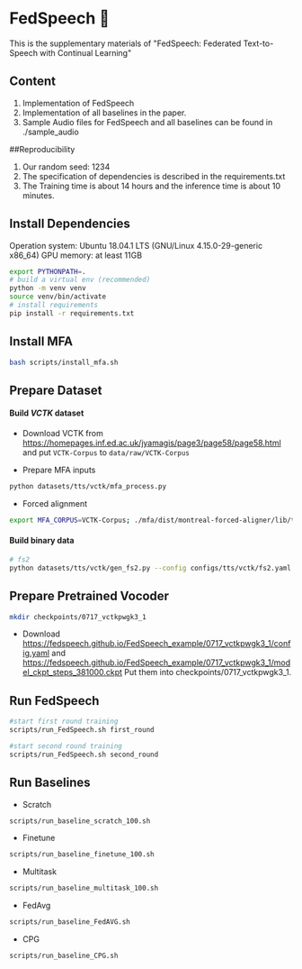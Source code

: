 # FedSpeech 👋
This is the supplementary materials of "FedSpeech: Federated Text-to-Speech with Continual Learning"

## Content
1. Implementation of FedSpeech
2. Implementation of all baselines in the paper.
3. Sample Audio files for FedSpeech and all baselines can be found in ./sample_audio

##Reproducibility
1. Our random seed: 1234
2. The specification of dependencies is described in the requirements.txt
3. The Training time is about 14 hours and the inference time is about 10 minutes.

## Install Dependencies
Operation system: Ubuntu 18.04.1 LTS (GNU/Linux 4.15.0-29-generic x86_64)
GPU memory: at least 11GB
```bash
export PYTHONPATH=.
# build a virtual env (recommended)
python -m venv venv
source venv/bin/activate
# install requirements
pip install -r requirements.txt
```

## Install MFA
```bash
bash scripts/install_mfa.sh
```

##  Prepare Dataset
#### Build *VCTK* dataset
- Download VCTK from https://homepages.inf.ed.ac.uk/jyamagis/page3/page58/page58.html and put `VCTK-Corpus` to `data/raw/VCTK-Corpus`

- Prepare MFA inputs
```bash
python datasets/tts/vctk/mfa_process.py
```

- Forced alignment
```bash
export MFA_CORPUS=VCTK-Corpus; ./mfa/dist/montreal-forced-aligner/lib/train_and_align data/raw/$MFA_CORPUS/mfa_input data/raw/$MFA_CORPUS/dict_mfa.txt data/raw/$MFA_CORPUS/mfa_outputs -t ./montreal-forced-aligner/tmp -j 24
```

#### Build binary data
```bash
# fs2
python datasets/tts/vctk/gen_fs2.py --config configs/tts/vctk/fs2.yaml
```

##  Prepare Pretrained Vocoder
```bash
mkdir checkpoints/0717_vctkpwgk3_1
```
- Download https://fedspeech.github.io/FedSpeech_example/0717_vctkpwgk3_1/config.yaml and https://fedspeech.github.io/FedSpeech_example/0717_vctkpwgk3_1/model_ckpt_steps_381000.ckpt Put them into checkpoints/0717_vctkpwgk3_1.

## Run FedSpeech
```bash
#start first round training
scripts/run_FedSpeech.sh first_round

#start second round training
scripts/run_FedSpeech.sh second_round
```

## Run Baselines
- Scratch
```bash
scripts/run_baseline_scratch_100.sh
```
- Finetune
```bash
scripts/run_baseline_finetune_100.sh
```
- Multitask
```bash
scripts/run_baseline_multitask_100.sh
```
- FedAvg
```bash
scripts/run_baseline_FedAVG.sh
```
- CPG
```bash
scripts/run_baseline_CPG.sh
```

